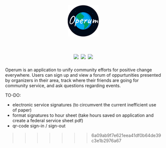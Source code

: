 <h1 align="center">
  <img src="https://github.com/ypyakymiv/Operum/blob/master/RM_res/logo.png?raw=true" width="20%"/><br>
</h1>

<h1 align="center">
  <img src="https://github.com/ypyakymiv/Operum/blob/master/RM_res/sign_in.gif" width="30%" />
  <img src="https://github.com/ypyakymiv/Operum/blob/master/RM_res/main.gif" width="30%" />
  <img src="https://github.com/ypyakymiv/Operum/blob/master/RM_res/trial.gif" width="30%" />
</h1>

Operum is an application to unify community efforts for positive change
everywhere. Users can sign up and view a forum of oppurtunities presented
by organizers in their area, track where their friends are going for community
service, and ask questions regarding events.

TO-DO:
  - electronic service signatures (to circumvent the current inefficient use of paper)
  - format signatures to hour sheet (take hours saved on application and create a federal service sheet pdf)
  - qr-code sign-in / sign-out

>>>>>>> 6a09ab9f7e621eea41df0b64de39c3e1b2976a67
